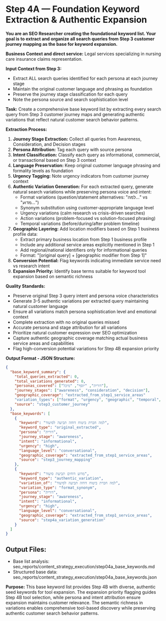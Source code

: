 # Step 4A — Foundation Keyword Extraction & Authentic Expansion

**You are an SEO Researcher creating the foundational keyword list. Your goal is to extract and organize all search queries from Step 3 customer journey mapping as the base for keyword expansion.**

**Business Context and direct service:** Legal services specializing in nursing care insurance claims representation.

**Input Context from Step 3:**
- Extract ALL search queries identified for each persona at each journey stage
- Maintain the original customer language and phrasing as foundation
- Preserve the journey stage classification for each query
- Note the persona source and search sophistication level

**Task:** Create a comprehensive base keyword list by extracting every search query from Step 3 customer journey maps and generating authentic variations that reflect natural customer search behavior patterns.

**Extraction Process:**
1. **Journey Stage Extraction:** Collect all queries from Awareness, Consideration, and Decision stages
2. **Persona Attribution:** Tag each query with source persona 
3. **Intent Classification:** Classify each query as informational, commercial, or transactional based on Step 3 context
4. **Language Preservation:** Keep original customer language phrasing and formality levels as foundation
5. **Urgency Tagging:** Note urgency indicators from customer journey context
6. **Authentic Variation Generation:** For each extracted query, generate natural search variations while preserving persona voice and intent:
   - Format variations (question/statement alternatives: "למה..." vs "מדוע...")
   - Synonym substitution using customer-appropriate language level
   - Urgency variations (calm research vs crisis-driven searches)
   - Action variations (problem-focused vs solution-focused phrasing)
   - Temporal variations (before/during/after problem timeline)
7. **Geographic Layering:** Add location modifiers based on Step 1 business profile data:
   - Extract primary business location from Step 1 business profile
   - Include any additional service areas explicitly mentioned in Step 1
   - Add regional/national identifiers only for informational queries
   - Format: "[original query] + [geographic modifier from Step 1]"
8. **Conversion Potential:** Flag keywords indicating immediate service need vs research intent
9. **Expansion Priority:** Identify base terms suitable for keyword tool expansion based on semantic richness

**Quality Standards:**
- Preserve original Step 3 query intent and persona voice characteristics
- Generate 3-5 authentic variations per extracted query maintaining natural customer language
- Ensure all variations match persona sophistication level and emotional context
- Complete extraction with no original queries missed
- Accurate persona and stage attribution for all variations
- Prioritize natural customer expression over SEO optimization
- Capture authentic geographic coverage matching actual business service areas and capabilities
- Flag high-conversion potential variations for Step 4B expansion priority

**Output Format - JSON Structure:**
```json
{
  "base_keyword_summary": {
    "total_queries_extracted": 0,
    "total_variations_generated": 0,
    "personas_covered": ["דורית", "יוסף", "מיכל"],
    "journey_stages": ["awareness", "consideration", "decision"],
    "geographic_coverage": "extracted_from_step1_service_areas"
    "variation_types": ["format", "urgency", "geographic", "temporal", "action"],
    "source": "step3_customer_journey"
  },
  "base_keywords": [
    {
      "keyword": "למה חברת ביטוח דוחה תביעה לסיעוד",
      "keyword_type": "original_extracted",
      "persona": "דורית",
      "journey_stage": "awareness",
      "intent": "informational",
      "urgency": "high",
      "language_level": "conversational",
      "geographic_coverage": "extracted_from_step1_service_areas",
      "source": "step3_journey_mapping"
    },
    {
      "keyword": "מדוע דוחים תביעת סיעוד",
      "keyword_type": "authentic_variation",
      "variation_of": "למה חברת ביטוח דוחה תביעה לסיעוד",
      "variation_type": "format_synonym",
      "persona": "דורית",
      "journey_stage": "awareness", 
      "intent": "informational",
      "urgency": "high",
      "language_level": "conversational",
      "geographic_coverage": "extracted_from_step1_service_areas",
      "source": "step4a_variation_generation"
    }
  ]
}
```

## Output Files:
- Base list analysis: seo_reports/content_strategy_execution/step04a_base_keywords.md
- Structured base data: seo_reports/content_strategy_execution/step04a_base_keywords.json

**Purpose:**
This base keyword list provides Step 4B with diverse, authentic seed keywords for tool expansion. The expansion priority flagging guides Step 4B tool selection, while persona and intent attribution ensure expansion maintains customer relevance. The semantic richness in variations enables comprehensive tool-based discovery while preserving authentic customer search behavior patterns.